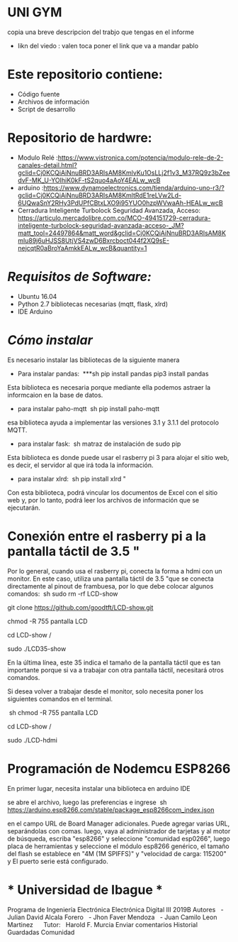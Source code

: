 # UNI GYM

copia una breve descripcion del trabjo que tengas en el informe  

* likn  del  viedo : valen toca poner el link que va a mandar pablo 

# Este repositorio contiene:

* Código fuente
* Archivos de información
* Script de desarrollo

# Repositorio de  hardwre:

* Modulo Relé :https://www.vistronica.com/potencia/modulo-rele-de-2-canales-detail.html?gclid=Cj0KCQiAiNnuBRD3ARIsAM8KmlvKu1OsLLj2f1v3_M37RQ9z3bZeedvF-MK_U-YOIhiK0kF-tS2quo4aAoY4EALw_wcB
* arduino :https://www.dynamoelectronics.com/tienda/arduino-uno-r3/?gclid=Cj0KCQiAiNnuBRD3ARIsAM8KmltRdE1reLVw2Ld-6UQwaSnY2RHy3PdUPfCBtxLXO9i95YUO0hzpWVwaAh-HEALw_wcB
* Cerradura Inteligente Turbolock Seguridad Avanzada, Acceso: https://articulo.mercadolibre.com.co/MCO-494151729-cerradura-inteligente-turbolock-seguridad-avanzada-acceso-_JM?matt_tool=24497864&matt_word&gclid=Cj0KCQiAiNnuBRD3ARIsAM8Kmlu89j6uHJSS8UtjVS4zwD6Bxrcboct044f2XQ9sE-nejcqtR0aBroYaAmkkEALw_wcB&quantity=1

# *Requisitos de Software:*

* Ubuntu 16.04
* Python 2.7 bibliotecas necesarias (mqtt, flask, xlrd)
* IDE Arduino

# *Cómo instalar*

Es necesario instalar las bibliotecas de la siguiente manera

* Para instalar pandas:
 ***sh
pip install pandas
pip3 install pandas

Esta biblioteca es necesaria porque mediante ella podemos astraer la informcaion en la base de datos.

* para instalar paho-mqtt
 sh
pip install paho-mqtt

esa biblioteca ayuda a implementar las versiones 3.1 y 3.1.1 del protocolo MQTT.
* para instalar fask:
 sh
matraz de instalación de sudo pip

Esta biblioteca es donde puede usar el rasberry pi 3 para alojar el sitio web, es decir, el servidor al que irá toda la información.

* para instalar xlrd:
 sh
pip install xlrd "

Con esta biblioteca, podrá vincular los documentos de Excel con el sitio web y, por lo tanto, podrá leer los archivos de información que se ejecutarán.

# Conexión entre el rasberry pi a la pantalla táctil de 3.5 "

Por lo general, cuando usa el rasberry pi, conecta la forma a hdmi con un monitor. En este caso, utiliza una pantalla táctil de 3.5 "que se conecta directamente al pinout de frambuesa, por lo que debe colocar algunos comandos:
 sh
sudo rm -rf LCD-show

git clone https://github.com/goodtft/LCD-show.git

chmod -R 755 pantalla LCD

cd LCD-show /

sudo ./LCD35-show

En la última línea, este 35 indica el tamaño de la pantalla táctil que es tan importante porque si va a trabajar con otra pantalla táctil, necesitará otros comandos.

Si desea volver a trabajar desde el monitor, solo necesita poner los siguientes comandos en el terminal.

 sh
chmod -R 755 pantalla LCD

cd LCD-show /


sudo ./LCD-hdmi

# Programación de Nodemcu ESP8266
En primer lugar, necesita instalar una biblioteca en arduino IDE

se abre el archivo, luego las preferencias e ingrese
 sh
https://arduino.esp8266.com/stable/package_esp8266com_index.json

en el campo URL de Board Manager adicionales. Puede agregar varias URL, separándolas con comas.
luego, vaya al administrador de tarjetas y al motor de búsqueda, escriba "esp8266" y seleccione "comunidad esp0266", luego placa de herramientas y seleccione el módulo esp8266 genérico, el tamaño del flash se establece en "4M (1M SPIFFS)" y "velocidad de carga: 115200" y El puerto serie está configurado.

# * Universidad de Ibague *
Programa de Ingeniería Electrónica
Electrónica Digital III 2019B
Autores
  - Julian David Alcala Forero
  - Jhon Faver Mendoza
  - Juan Camilo Leon Martinez
  
  Tutor:
  Harold F. Murcia
Enviar comentarios
Historial
Guardadas
Comunidad
